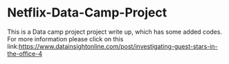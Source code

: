 # Netflix-Data-Camp-Project
This is a Data camp project project write up, which has some added codes. For more information please click on this link:https://www.datainsightonline.com/post/investigating-guest-stars-in-the-office-4
